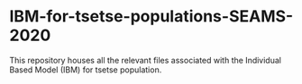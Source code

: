 # IBM-for-tsetse-populations-SEAMS-2020
This repository houses all the relevant files associated with the Individual Based Model (IBM) for tsetse population. 
